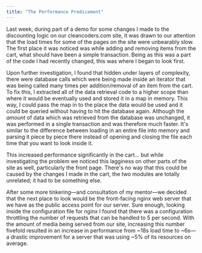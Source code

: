 ```yaml
---
title: "The Performance Predicament"
---
```


Last week, during part of a demo for some changes I made to the discounting logic on our cleancoders.com site, it was drawn to our attention that the load times for some of the pages on the site were unbearably slow. The first place it was noticed was while adding and removing items from the cart, what should have been a simple transaction. Being as this was a part of the code I had recently changed, this was where I began to look first.

Upon further investigation, I found that hidden under layers of complexity, there were database calls which were being made inside an iterator that was being called many times per addition/removal of an item from the cart. To fix this, I extracted all of the data retrieval code to a higher scope than where it would be eventually used and stored it in a map in memory. This way, I could pass the map in to the place the data would be used and it could be queried without having to hit the database again. Although the *amount* of data which was retrieved from the database was unchanged, it was performed in a single transaction and was therefore much faster. It's similar to the difference between loading in an entire file into memory and parsing it piece by piece there instead of opening and closing the file each time that you want to look inside it.

This increased performance significantly in the cart... but while investigating the problem we noticed this lagginess on other parts of the site as well, particularly the front page. There's no way that this could be caused by the changes I made in the cart, the two modules are totally unrelated; it had to be something else.

After some more tinkering—and consultation of my mentor—we decided that the next place to look would be the front-facing nginx web server that we have as the public access point for our server. Sure enough, looking inside the configuration file for nginx I found that there was a configuration throttling the number of requests that can be handled to 5 per second. With the amount of media being served from our site, increasing this number fivefold resulted in an increase in performance from ~18s load time to ~6s—a drastic improvement for a server that was using ~5% of its resources on average.